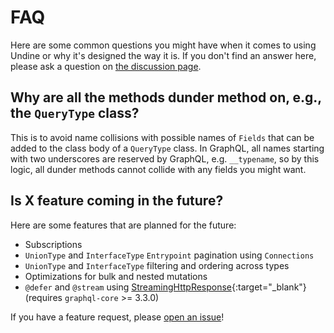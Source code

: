 # FAQ

Here are some common questions you might have when it comes to using Undine
or why it's designed the way it is. If you don't find an answer here,
please ask a question on [the discussion page](https://github.com/MrThearMan/undine/discussions).

## Why are all the methods dunder method on, e.g., the `QueryType` class?

This is to avoid name collisions with possible names of `Fields` that
can be added to the class body of a `QueryType` class. In GraphQL, all names
starting with two underscores are reserved by GraphQL, e.g. `__typename`,
so by this logic, all dunder methods cannot collide with any fields you might want.

## Is X feature coming in the future?

Here are some features that are planned for the future:

- Subscriptions
- `UnionType` and `InterfaceType` `Entrypoint` pagination using `Connections`
- `UnionType` and `InterfaceType` filtering and ordering across types
- Optimizations for bulk and nested mutations
- `@defer` and `@stream` using [StreamingHttpResponse]{:target="_blank"} (requires `graphql-core` >= 3.3.0)

[StreamingHttpResponse]: https://docs.djangoproject.com/en/5.2/ref/request-response/#django.http.StreamingHttpResponse

If you have a feature request, please [open an issue](contributing.md#i-have-a-feature-request)!
